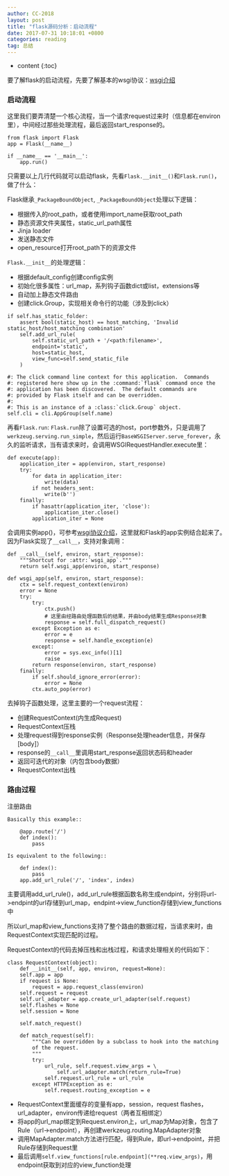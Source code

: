 ```yaml
---
author: CC-2018
layout: post
title: "flask源码分析：启动流程"
date: 2017-07-31 10:18:01 +0800
categories: reading
tag: 总结
---
```


* content
{:toc}

要了解flask的启动流程，先要了解基本的wsgi协议：[wsgi介绍](http://cizixs.com/2014/11/08/understand-wsgi)

### 启动流程

这里我们要弄清楚一个核心流程，当一个请求request过来时（信息都在environ里），中间经过那些处理流程，最后返回start_response的。

```
from flask import Flask
app = Flask(__name__)

if __name__ == '__main__':
    app.run()
```
只需要以上几行代码就可以启动flask，先看`Flask.__init__()`和`Flask.run()`，做了什么：

Flask继承`_PackageBoundObject`, `_PackageBoundObject`处理以下逻辑：

+ 根据传入的root_path，或者使用import_name获取root_path
+ 静态资源文件夹属性，static_url_path属性
+ Jinja loader
+ 发送静态文件
+ open_resource打开root_path下的资源文件

`Flask.__init__`的处理逻辑：

+ 根据default_config创建config实例
+ 初始化很多属性：url_map，系列钩子函数dict或list，extensions等
+ 自动加上静态文件路由
+ 创建click.Group，实现相关命令行的功能（涉及到click）

```
if self.has_static_folder:
    assert bool(static_host) == host_matching, 'Invalid static_host/host_matching combination'
    self.add_url_rule(
        self.static_url_path + '/<path:filename>',
        endpoint='static',
        host=static_host,
        view_func=self.send_static_file
    )

#: The click command line context for this application.  Commands
#: registered here show up in the :command:`flask` command once the
#: application has been discovered.  The default commands are
#: provided by Flask itself and can be overridden.
#:
#: This is an instance of a :class:`click.Group` object.
self.cli = cli.AppGroup(self.name)
```

再看`Flask.run`: `Flask.run`除了设置可选的host，port参数外，只是调用了`werkzeug.serving.run_simple`，然后运行`BaseWSGIServer.serve_forever`，永久的监听请求，当有请求来时，会调用WSGIRequestHandler.execute里：
```
def execute(app):
    application_iter = app(environ, start_response)
    try:
        for data in application_iter:
            write(data)
        if not headers_sent:
            write(b'')
    finally:
        if hasattr(application_iter, 'close'):
            application_iter.close()
        application_iter = None
```

会调用实例app()，可参考[wsgi协议介绍](http://cizixs.com/2014/11/08/understand-wsgi)，这里就和Flask的app实例结合起来了。因为Flask实现了`__call__`，支持对象调用：

```
def __call__(self, environ, start_response):
    """Shortcut for :attr:`wsgi_app`."""
    return self.wsgi_app(environ, start_response)

def wsgi_app(self, environ, start_response):
    ctx = self.request_context(environ)
    error = None
    try:
        try:
            ctx.push()
            # 这里由经路由处理函数后的结果，并由body结果生成Response对象
            response = self.full_dispatch_request()
        except Exception as e:
            error = e
            response = self.handle_exception(e)
        except:
            error = sys.exc_info()[1]
            raise
        return response(environ, start_response)
    finally:
        if self.should_ignore_error(error):
            error = None
        ctx.auto_pop(error)
```

去掉钩子函数处理，这里主要的一个request流程：
+ 创建RequestContext(内生成Request)
+ RequestContext压栈
+ 处理request得到response实例（Response处理header信息，并保存[body]）
+ response的`__call__`里调用start_response返回状态码和header
+ 返回可迭代的对象（内包含body数据）
+ RequestContext出栈


### 路由过程

注册路由
```
Basically this example::

    @app.route('/')
    def index():
        pass

Is equivalent to the following::

    def index():
        pass
    app.add_url_rule('/', 'index', index)
```

主要调用add_url_rule()，add_url_rule根据函数名称生成endpint，分别将url->endpint的url存储到url_map，endpint->view_function存储到view_functions中

所以url_map和view_functions支持了整个路由的数据过程，当请求来时，由RequestContext实现匹配的过程。

RequestContext的代码去掉压栈和出栈过程，和请求处理相关的代码如下：

```
class RequestContext(object):
    def __init__(self, app, environ, request=None):
    self.app = app
    if request is None:
        request = app.request_class(environ)
    self.request = request
    self.url_adapter = app.create_url_adapter(self.request)
    self.flashes = None
    self.session = None

    self.match_request()

    def match_request(self):
        """Can be overridden by a subclass to hook into the matching
        of the request.
        """
        try:
            url_rule, self.request.view_args = \
                self.url_adapter.match(return_rule=True)
            self.request.url_rule = url_rule
        except HTTPException as e:
            self.request.routing_exception = e
```
+ RequestContext里面缓存的变量有app，session，request flashes，url_adapter，environ传递给request（两者互相绑定）
+ 将app的url_map绑定到Request.environ上，url_map为Map对象，包含了Rule（url->endpoint），再创建werkzeug.routing.MapAdapter对象
+ 调用MapAdapter.match方法进行匹配，得到Rule，即url->endpoint，并把Rule存储到Request里
+ 最后调用`self.view_functions[rule.endpoint](**req.view_args)`，用endpoint获取到对应的view_function处理
